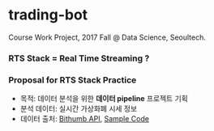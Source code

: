 # trading-bot

Course Work Project, 2017 Fall @ Data Science, Seoultech.

### RTS Stack = Real Time Streaming ?

### Proposal for RTS Stack Practice
- 목적: 데이터 분석을 위한 **데이터 pipeline** 프로젝트 기획
- 분석 데이터: 실시간 가상화폐 시세 정보
- 데이터 출처: [Bithumb API](https://www.bithumb.com/u1/US127), [Sample Code](https://github.com/5eo1ab/trading-bot/tree/master/SampleCode_bithumb)
